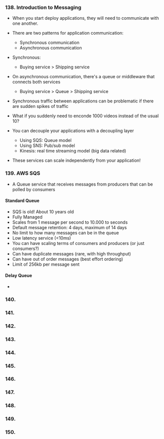 ### 138. Introduction to Messaging
- When you start deploy applications, they will need to communicate with one another.
- There are two patterns for application communication:
    - Synchronous communication
    - Asynchronous communication

- Synchronous:
    - Buying service > Shipping service

- On asynchronous communication, there's a queue or middleware that connects both services
    - Buying service > Queue > Shipping service

- Synchronous traffic between applications can be problematic if there are sudden spikes of traffic
- What if you suddenly need to enconde 1000 videos instead of the usual 10?

- You can decouple your applications with a decoupling layer
    - Using SQS: Queue model
    - Using SNS: Pub/sub model
    - Kinesis: real time streaming model (big data related)
- These services can scale independently from your application!

### 139. AWS SQS 
- A Queue service that receives messages from producers that can be polled by consumers

#### Standard Queue
- SQS is old! About 10 years old
- Fully Managed
- Scales from 1 message per second to 10.000 to seconds
- Default message retention: 4 days, maximum of 14 days
- No limit to how many messages can be in the queue
- Low latency service (<10ms)
- You can have scaling terms of consumers and producers (or just consumers?)
- Can have duplicate messages (rare, with high throughput)
- Can have out of order messages (best effort ordering)
- Limit of 256kb per message sent

#### Delay Queue
- 


### 140. 
### 141. 
### 142. 
### 143. 
### 144. 
### 145. 
### 146. 
### 147. 
### 148.
### 149.
### 150. 
 
 
